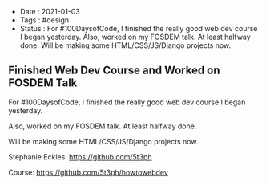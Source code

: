 - Date : 2021-01-03
- Tags : #design
- Status : For #100DaysofCode, I finished the really good web dev course I began yesterday. Also, worked on my FOSDEM talk. At least halfway done. Will be making some HTML/CSS/JS/Django projects now.

## Finished Web Dev Course and Worked on FOSDEM Talk

For #100DaysofCode, I finished the really good web dev course I began yesterday. 

Also, worked on my FOSDEM talk. At least halfway done. 

Will be making some HTML/CSS/JS/Django projects now.

Stephanie Eckles: https://github.com/5t3ph

Course: https://github.com/5t3ph/howtowebdev
